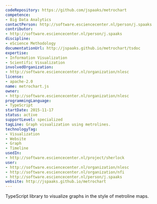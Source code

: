 ```yaml
---
codeRepository: https://github.com/jspaaks/metrochart
competence:
- Big Data Analytics
contactPerson: http://software.esciencecenter.nl/person/j.spaaks
contributor:
- http://software.esciencecenter.nl/person/j.spaaks
discipline:
- eScience Methodology
documentationUrl: http://jspaaks.github.io/metrochart/tsdoc
expertise:
- Information Visualization
- Scientific Visualization
involvedOrganization:
- http://software.esciencecenter.nl/organization/nlesc
license:
- apache-2.0
name: metrochart.js
owner:
- http://software.esciencecenter.nl/organization/nlesc
programmingLanguage:
- TypeScript
startDate: 2015-11-17
status: active
supportLevel: specialized
tagLine: Graph visualization using metrolines.
technologyTag:
- Visualization
- Website
- Graph
- Timeline
usedIn:
- http://software.esciencecenter.nl/project/sherlock
user:
- http://software.esciencecenter.nl/organization/nlesc
- http://software.esciencecenter.nl/organization/nfi
- http://software.esciencecenter.nl/person/j.spaaks
website: http://jspaaks.github.io/metrochart
---
```

TypeScript library to visualize graphs in the style of metroline maps.
